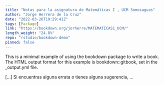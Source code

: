```yaml
---
title: "Notas para la asignatura de Matemáticas I , UCM Somosaguas"
author: "Jorge Herrera de la Cruz"
date: "2022-03-26T19:29:41Z"
tags: [Package]
link: "https://bookdown.org/jorherre/MATEMATICAS1_UCM/"
length_weight: "24.8%"
repo: "rstudio/bookdown-demo"
pinned: false
---
```


<p>This is a minimal example of using the bookdown package to write a book.
The HTML output format for this example is bookdown::gitbook,
set in the _output.yml file.</p> [...] Si encuentras alguna errata o tienes alguna sugerencia, ...
